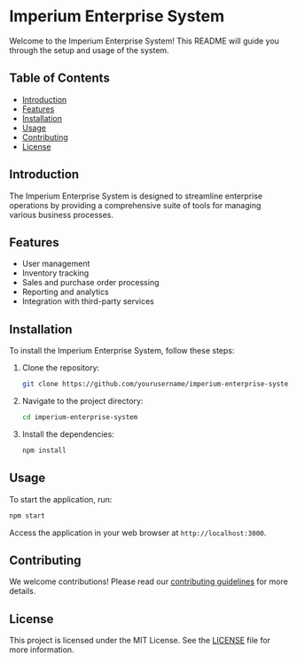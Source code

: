 # Imperium Enterprise System

Welcome to the Imperium Enterprise System! This README will guide you through the setup and usage of the system.

## Table of Contents
- [Introduction](#introduction)
- [Features](#features)
- [Installation](#installation)
- [Usage](#usage)
- [Contributing](#contributing)
- [License](#license)

## Introduction
The Imperium Enterprise System is designed to streamline enterprise operations by providing a comprehensive suite of tools for managing various business processes.

## Features
- User management
- Inventory tracking
- Sales and purchase order processing
- Reporting and analytics
- Integration with third-party services

## Installation
To install the Imperium Enterprise System, follow these steps:

1. Clone the repository:
    ```bash
    git clone https://github.com/yourusername/imperium-enterprise-system.git
    ```
2. Navigate to the project directory:
    ```bash
    cd imperium-enterprise-system
    ```
3. Install the dependencies:
    ```bash
    npm install
    ```

## Usage
To start the application, run:
```bash
npm start
```
Access the application in your web browser at `http://localhost:3000`.

## Contributing
We welcome contributions! Please read our [contributing guidelines](CONTRIBUTING.md) for more details.

## License
This project is licensed under the MIT License. See the [LICENSE](LICENSE) file for more information.